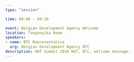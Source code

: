 ```yaml
---
type: "session"

time: 09:00 - 09:10

event: Belgian Development Agency Welcome 
location: Tanganyika Room
speakers:
- name: BTC Representative
  org: Belgian Development Agency BTC
description: HOT Summit 2016 HOT, BTC, welcome message.
---
```

